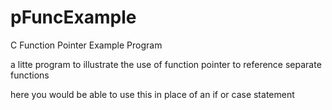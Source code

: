 # pFuncExample
C Function Pointer Example Program

a litte program to illustrate the use of function pointer to reference separate functions

here you would be able to use this in place of an if or case statement



